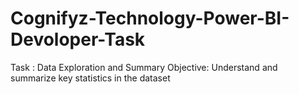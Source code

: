 # Cognifyz-Technology-Power-BI-Devoloper-Task
Task : Data Exploration and Summary Objective: Understand and summarize key statistics in the dataset
